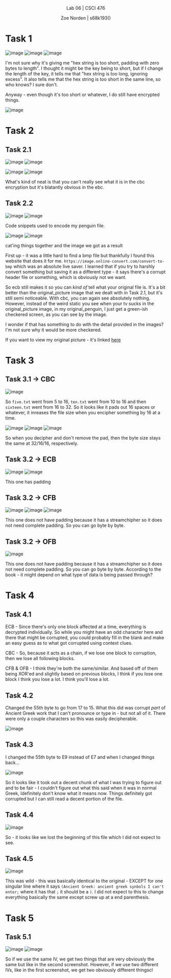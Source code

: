 
<div align="center">Lab 06 | CSCI 476
  
Zoe Norden | s68k193() 
</div>


# Task 1

![image](https://github.com/znorden17/csci-476-594-spring2021-private/blob/main/lab06/screenshots/task1.1.png)
![image](https://github.com/znorden17/csci-476-594-spring2021-private/blob/main/lab06/screenshots/task1.2.png)
![image](https://github.com/znorden17/csci-476-594-spring2021-private/blob/main/lab06/screenshots/task1.3.png)


I'm not sure why it's giving me "hex string is too short, padding with zero bytes to length". I thought it might be the key being to short, but if I change the length of the key, it tells me that "hex string is too long, ignoring excess". It also tells me that the hex string is too short in the same line, so who knows? I sure don't. 

Anyway - even though it's too short or whatever, I do still have encrypted things. 

![image](https://github.com/znorden17/csci-476-594-spring2021-private/blob/main/lab06/screenshots/task1.4.png)


# Task 2

## Task 2.1

![image](https://github.com/znorden17/csci-476-594-spring2021-private/blob/main/lab06/screenshots/task2.1.2.png)
![image](https://github.com/znorden17/csci-476-594-spring2021-private/blob/main/lab06/screenshots/task2.1.3.png)

![image](https://github.com/znorden17/csci-476-594-spring2021-private/blob/main/lab06/screenshots/task2.1.4.png)
![image](https://github.com/znorden17/csci-476-594-spring2021-private/blob/main/lab06/screenshots/task2.1.5.png)

What's kind of neat is that you can't really see what it is in the cbc encryption but it's blatantly obvious in the ebc. 


## Task 2.2

![image](https://github.com/znorden17/csci-476-594-spring2021-private/blob/main/lab06/screenshots/task2.2.1.png)
![image](https://github.com/znorden17/csci-476-594-spring2021-private/blob/main/lab06/screenshots/task2.2.2.png)

Code snippets used to encode my penguin file.

![image](https://github.com/znorden17/csci-476-594-spring2021-private/blob/main/lab06/screenshots/task2.2.3.png)
![image](https://github.com/znorden17/csci-476-594-spring2021-private/blob/main/lab06/screenshots/task2.2.4.png)

cat'ing things together and the image we got as a result

First up - it was a little hard to find a bmp file but thankfully I found this website that does it for me. `https://image.online-convert.com/convert-to-bmp` which was an absolute live saver. I learned that if you try to harshly convert something but saving it as a different type - it says there's a corrupt header file or something, which is obviously not we want. 

So ecb still makes it so you can *kind of* tell what your original file is. It's a bit better than the original_picture image that we dealt with in Task 2.1, but it's still semi noticeable. With cbc, you can again see absolutely nothing. However, instead of the weird static you see when your tv sucks in the original_picture image, in my original_penguin, I just get a green-ish checkered screen, as you can see by the image. 

I wonder if that has something to do with the detail provided in the images? I'm not sure why it would be more checkered. 

If you want to view my original picture - it's linked [here](https://github.com/znorden17/csci-476-594-spring2021-private/blob/main/lab06/ciphertexts/bmp/penguinbmp/original_penguin.bmp)

# Task 3

## Task 3.1 -> CBC

![image](https://github.com/znorden17/csci-476-594-spring2021-private/blob/main/lab06/screenshots/task3.1.1.png)

So `five.txt` went from 5 to 16, `ten.txt` went from 10 to 16 and then `sixteen.txt` went from 16 to 32. So it looks like it pads out 16 spaces or whatever, it inreases the file size when you encipher something by 16 at a time. 

![image](https://github.com/znorden17/csci-476-594-spring2021-private/blob/main/lab06/screenshots/task3.1.2.png)
![image](https://github.com/znorden17/csci-476-594-spring2021-private/blob/main/lab06/screenshots/task3.1.3.png)
![image](https://github.com/znorden17/csci-476-594-spring2021-private/blob/main/lab06/screenshots/task3.1.4.png)

So when you decipher and don't remove the pad, then the byte size stays the same at 32/16/16, respectively. 


## Task 3.2 -> ECB 

![image](https://github.com/znorden17/csci-476-594-spring2021-private/blob/main/lab06/screenshots/task3.1.5.png)
![image](https://github.com/znorden17/csci-476-594-spring2021-private/blob/main/lab06/screenshots/task3.1.6.png)

This one has padding

## Task 3.2 -> CFB


![image](https://github.com/znorden17/csci-476-594-spring2021-private/blob/main/lab06/screenshots/task3.1.7.png)
![image](https://github.com/znorden17/csci-476-594-spring2021-private/blob/main/lab06/screenshots/task3.1.8.png)
![image](https://github.com/znorden17/csci-476-594-spring2021-private/blob/main/lab06/screenshots/task3.1.9.png)

This one does not have padding because it has a streamchipher so it does not need complete padding. So you can go byte by byte. 

## Task 3.2 -> OFB 

![image](https://github.com/znorden17/csci-476-594-spring2021-private/blob/main/lab06/screenshots/task3.1.10.png)

This one does not have padding because it has a streamchipher so it does not need complete padding. So you can go byte by byte. According to the book - it might depend on what type of data is being passed through?


# Task 4

## Task 4.1

ECB - Since there's only one block affected at a time, everything is decrypted individually. So while you might have an odd character here and there that might be corrupted, you could probably fill in the blank and make an easy guess as to what got corrupted using context clues. 

CBC - So, because it acts as a chain, if we lose one block to corruption, then we lose all following blocks.

CFB & OFB - I think they're both the same/similar. And based off of them being XOR'ed and slightly based on previous blocks, I think if you lose one block I think you lose a lot. I think you'll lose a lot. 


## Task 4.2

Changed the 55th byte to go from 17 to 15. What this did was corrupt *part* of Ancient Greek work that I can't pronounce or type in - but not all of it. There were only a couple characters so this was easily decipherable. 

![image](https://github.com/znorden17/csci-476-594-spring2021-private/blob/main/lab06/screenshots/task4.2.png)


## Task 4.3

I changed the 55th byte to E9 instead of E7 and when I changed things back... 


![image](https://github.com/znorden17/csci-476-594-spring2021-private/blob/main/lab06/screenshots/task4.3.png)

So it looks like it took out a decent chunk of what I was trying to figure out and to be fair - I couldn't figure out what this said when it was in normal Greek, Idefinitely don't know what it means now. Things definitely got corrupted but I can still read a decent portion of the file.  

## Task 4.4

![image](https://github.com/znorden17/csci-476-594-spring2021-private/blob/main/lab06/screenshots/task4.4.png)

So - it looks like we lost the beginning of this file which I did not expect to see. 

## Task 4.5

![image](https://github.com/znorden17/csci-476-594-spring2021-private/blob/main/lab06/screenshots/task4.5.png)

This was wild - this was basically identical to the original - EXCEPT for one singular line where it says `(Ancient Greek: ancient greek synbols I can't enter;` where it has that `;` it should be a `)`. I did not expect to this to change everything basically the same except screw up at a end parenthesis.

# Task 5

## Task 5.1


![image](https://github.com/znorden17/csci-476-594-spring2021-private/blob/main/lab06/screenshots/task5.1.1.png)
![image](https://github.com/znorden17/csci-476-594-spring2021-private/blob/main/lab06/screenshots/task5.1.2.png)

So if we use the same IV, we get two things that are very obviously the same but like in the second screenshot. However, if we use two different IVs, like in the first screenshot, we get two obviously different thingscl
